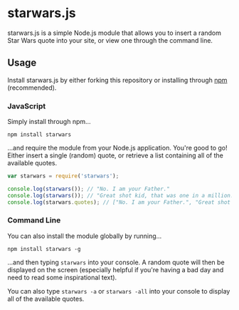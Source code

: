 # starwars.js

starwars.js is a simple Node.js module that allows you to insert a random Star Wars quote into your site, or view one through the command line.

## Usage

Install starwars.js by either forking this repository or installing through [npm](http://npmjs.org/) (recommended).

### JavaScript

Simply install through npm...

    npm install starwars

...and require the module from your Node.js application. You're good to go! Either insert a single (random) quote, or retrieve a list containing all of the available quotes.

```javascript
var starwars = require('starwars');

console.log(starwars()); // "No. I am your Father."
console.log(starwars()); // "Great shot kid, that was one in a million."
console.log(starwars.quotes); // ["No. I am your Father.", "Great shot kid, that was one in a million.",...]
```

### Command Line

You can also install the module globally by running...

    npm install starwars -g

...and then typing `starwars` into your console. A random quote will then be displayed on the screen (especially helpful if you're having a bad day and need to read some inspirational text).

You can also type `starwars -a` or `starwars -all` into your console to display all of the available quotes.